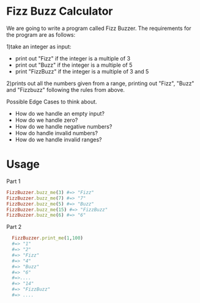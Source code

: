 Fizz Buzz Calculator
=============

We are going to write a program called Fizz Buzzer. The requirements for the program
are as follows:

1)take an integer as input:
  - print out "Fizz" if the integer is a multiple of 3
  - print out "Buzz" if the integer is a multiple of 5
  - print "FizzBuzz" if the integer is a multiple of 3 and 5

2)prints out all the numbers given from a range, printing out "Fizz", "Buzz" and "Fizzbuzz"
  following the rules from above.

Possible Edge Cases to think about.
- How do we handle an empty input?
- How do we handle zero?
- How do we handle negative numbers?
- How do handle invalid numbers?
- How do we handle invalid ranges?

Usage
======

Part 1

```ruby
FizzBuzzer.buzz_me(3) #=> "Fizz"
FizzBuzzer.buzz_me(7) #=> "7"
FizzBuzzer.buzz_me(5) #=> "Buzz"
FizzBuzzer.buzz_me(15) #=> "FizzBuzz"
FizzBuzzer.buzz_me(6) #=> "6"
```

Part 2

```Ruby
  FizzBuzzer.print_me(1,100)
  #=> "1"
  #=> "2"
  #=> "Fizz"
  #=> "4"
  #=> "Buzz"
  #=> "6"
  #=>....
  #=> "14"
  #=> "FizzBuzz"
  #=> ....

```


